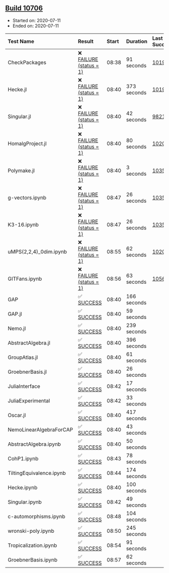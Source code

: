 ## [Build 10706](https://oscarci.mathematik.uni-kl.de/job/oscar/10706/)

* Started on: 2020-07-11
* Ended on: 2020-07-11

| Test Name    | Result | Start | Duration | Last Success | First Failure |
|:-------------|:-------|:------|:---------|:-------------|:--------------|
| CheckPackages | ❌ [FAILURE (status = 1)](https://oscarci.mathematik.uni-kl.de/job/oscar/10706/artifact/logs/build-10706/CheckPackages.log) | 08:38 | 91 seconds | [10197](https://oscarci.mathematik.uni-kl.de/job/oscar/10197/) | [10198](https://oscarci.mathematik.uni-kl.de/job/oscar/10198/) |
| Hecke.jl | ❌ [FAILURE (status = 1)](https://oscarci.mathematik.uni-kl.de/job/oscar/10706/artifact/logs/build-10706/Hecke.jl.log) | 08:40 | 373 seconds | [10197](https://oscarci.mathematik.uni-kl.de/job/oscar/10197/) | [10198](https://oscarci.mathematik.uni-kl.de/job/oscar/10198/) |
| Singular.jl | ❌ [FAILURE (status = 1)](https://oscarci.mathematik.uni-kl.de/job/oscar/10706/artifact/logs/build-10706/Singular.jl.log) | 08:40 | 42 seconds | [9821](https://oscarci.mathematik.uni-kl.de/job/oscar/9821/) | [9822](https://oscarci.mathematik.uni-kl.de/job/oscar/9822/) |
| HomalgProject.jl | ❌ [FAILURE (status = 1)](https://oscarci.mathematik.uni-kl.de/job/oscar/10706/artifact/logs/build-10706/HomalgProject.jl.log) | 08:40 | 80 seconds | [10209](https://oscarci.mathematik.uni-kl.de/job/oscar/10209/) | [10210](https://oscarci.mathematik.uni-kl.de/job/oscar/10210/) |
| Polymake.jl | ❌ [FAILURE (status = 1)](https://oscarci.mathematik.uni-kl.de/job/oscar/10706/artifact/logs/build-10706/Polymake.jl.log) | 08:40 | 3 seconds | [10356](https://oscarci.mathematik.uni-kl.de/job/oscar/10356/) | [10357](https://oscarci.mathematik.uni-kl.de/job/oscar/10357/) |
| g-vectors.ipynb | ❌ [FAILURE (status = 1)](https://oscarci.mathematik.uni-kl.de/job/oscar/10706/artifact/logs/build-10706/g-vectors.ipynb.log) | 08:47 | 26 seconds | [10356](https://oscarci.mathematik.uni-kl.de/job/oscar/10356/) | [10357](https://oscarci.mathematik.uni-kl.de/job/oscar/10357/) |
| K3-16.ipynb | ❌ [FAILURE (status = 1)](https://oscarci.mathematik.uni-kl.de/job/oscar/10706/artifact/logs/build-10706/K3-16.ipynb.log) | 08:47 | 26 seconds | [10356](https://oscarci.mathematik.uni-kl.de/job/oscar/10356/) | [10357](https://oscarci.mathematik.uni-kl.de/job/oscar/10357/) |
| uMPS(2,2,4)_0dim.ipynb | ❌ [FAILURE (status = 1)](https://oscarci.mathematik.uni-kl.de/job/oscar/10706/artifact/logs/build-10706/uMPS-2-2-4-_0dim.ipynb.log) | 08:55 | 62 seconds | [10209](https://oscarci.mathematik.uni-kl.de/job/oscar/10209/) | [10210](https://oscarci.mathematik.uni-kl.de/job/oscar/10210/) |
| GITFans.ipynb | ❌ [FAILURE (status = 1)](https://oscarci.mathematik.uni-kl.de/job/oscar/10706/artifact/logs/build-10706/GITFans.ipynb.log) | 08:56 | 63 seconds | [10566](https://oscarci.mathematik.uni-kl.de/job/oscar/10566/) | [10567](https://oscarci.mathematik.uni-kl.de/job/oscar/10567/) |
| GAP | ✅ [SUCCESS](https://oscarci.mathematik.uni-kl.de/job/oscar/10706/artifact/logs/build-10706/GAP.log) | 08:40 | 166 seconds |  |  |
| GAP.jl | ✅ [SUCCESS](https://oscarci.mathematik.uni-kl.de/job/oscar/10706/artifact/logs/build-10706/GAP.jl.log) | 08:40 | 59 seconds |  |  |
| Nemo.jl | ✅ [SUCCESS](https://oscarci.mathematik.uni-kl.de/job/oscar/10706/artifact/logs/build-10706/Nemo.jl.log) | 08:40 | 239 seconds |  |  |
| AbstractAlgebra.jl | ✅ [SUCCESS](https://oscarci.mathematik.uni-kl.de/job/oscar/10706/artifact/logs/build-10706/AbstractAlgebra.jl.log) | 08:40 | 396 seconds |  |  |
| GroupAtlas.jl | ✅ [SUCCESS](https://oscarci.mathematik.uni-kl.de/job/oscar/10706/artifact/logs/build-10706/GroupAtlas.jl.log) | 08:40 | 61 seconds |  |  |
| GroebnerBasis.jl | ✅ [SUCCESS](https://oscarci.mathematik.uni-kl.de/job/oscar/10706/artifact/logs/build-10706/GroebnerBasis.jl.log) | 08:40 | 26 seconds |  |  |
| JuliaInterface | ✅ [SUCCESS](https://oscarci.mathematik.uni-kl.de/job/oscar/10706/artifact/logs/build-10706/JuliaInterface.log) | 08:42 | 17 seconds |  |  |
| JuliaExperimental | ✅ [SUCCESS](https://oscarci.mathematik.uni-kl.de/job/oscar/10706/artifact/logs/build-10706/JuliaExperimental.log) | 08:42 | 33 seconds |  |  |
| Oscar.jl | ✅ [SUCCESS](https://oscarci.mathematik.uni-kl.de/job/oscar/10706/artifact/logs/build-10706/Oscar.jl.log) | 08:40 | 417 seconds |  |  |
| NemoLinearAlgebraForCAP | ✅ [SUCCESS](https://oscarci.mathematik.uni-kl.de/job/oscar/10706/artifact/logs/build-10706/NemoLinearAlgebraForCAP.log) | 08:40 | 43 seconds |  |  |
| AbstractAlgebra.ipynb | ✅ [SUCCESS](https://oscarci.mathematik.uni-kl.de/job/oscar/10706/artifact/logs/build-10706/AbstractAlgebra.ipynb.log) | 08:40 | 50 seconds |  |  |
| CohP1.ipynb | ✅ [SUCCESS](https://oscarci.mathematik.uni-kl.de/job/oscar/10706/artifact/logs/build-10706/CohP1.ipynb.log) | 08:43 | 78 seconds |  |  |
| TiltingEquivalence.ipynb | ✅ [SUCCESS](https://oscarci.mathematik.uni-kl.de/job/oscar/10706/artifact/logs/build-10706/TiltingEquivalence.ipynb.log) | 08:44 | 174 seconds |  |  |
| Hecke.ipynb | ✅ [SUCCESS](https://oscarci.mathematik.uni-kl.de/job/oscar/10706/artifact/logs/build-10706/Hecke.ipynb.log) | 08:40 | 100 seconds |  |  |
| Singular.ipynb | ✅ [SUCCESS](https://oscarci.mathematik.uni-kl.de/job/oscar/10706/artifact/logs/build-10706/Singular.ipynb.log) | 08:42 | 49 seconds |  |  |
| c-automorphisms.ipynb | ✅ [SUCCESS](https://oscarci.mathematik.uni-kl.de/job/oscar/10706/artifact/logs/build-10706/c-automorphisms.ipynb.log) | 08:48 | 104 seconds |  |  |
| wronski-poly.ipynb | ✅ [SUCCESS](https://oscarci.mathematik.uni-kl.de/job/oscar/10706/artifact/logs/build-10706/wronski-poly.ipynb.log) | 08:50 | 245 seconds |  |  |
| Tropicalization.ipynb | ✅ [SUCCESS](https://oscarci.mathematik.uni-kl.de/job/oscar/10706/artifact/logs/build-10706/Tropicalization.ipynb.log) | 08:54 | 91 seconds |  |  |
| GroebnerBasis.ipynb | ✅ [SUCCESS](https://oscarci.mathematik.uni-kl.de/job/oscar/10706/artifact/logs/build-10706/GroebnerBasis.ipynb.log) | 08:57 | 62 seconds |  |  |
